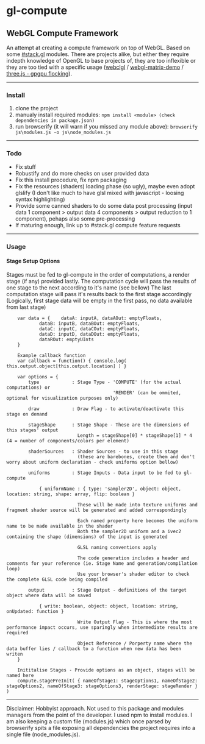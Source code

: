 # gl-compute

## WebGL Compute Framework

An attempt at creating a compute framework on top of WebGL. Based on some [#stack.gl](http://www.stack.gl) modules. There are projects alike, but either they require indepth knowledge of OpenGL to base projects of, they are too inflexible or they are too tied with a specific usage ([webclgl](https://github.com/stormcolor/webclgl) / [webgl-matrix-demo](https://github.com/watmough/webgl-matrix-demo) / [three.js - gpgpu flocking](http://jabtunes.com/labs/3d/gpuflocking/webgl_gpgpu_flocking6.html)).

****

### Install

1. clone the project
2. manualy install required modules: `npm install <module> (check dependencies in package.json)`
3. run browserify (it will warn if you missed any module above): `browserify js\modules.js -o js\node_modules.js`

****

### Todo

- Fix stuff
- Robustify and do more checks on user provided data
- Fix this install procedure, fix npm packaging
- Fix the resources (shaders) loading phase (so ugly), maybe even adopt glslify (I don't like much to have glsl mixed with javascript - loosing syntax highlighting)
- Provide some canned shaders to do some data post processing (input data 1 component > output data 4 components > output reduction to 1 component), pehaps also some pre-processing
- If maturing enough, link up to #stack.gl compute feature requests

****

### Usage

#### Stage Setup Options

Stages must be fed to gl-compute in the order of computations, a render stage (if any) provided lastly.
The computation cycle will pass the results of one stage to the next according to it's name (see bellow)
The last computation stage will pass it's results back to the first stage accordingly
(Logically, first stage data will be empty in the first pass, no data available from last stage)

```
	var data = {	dataA: inputA, dataAOut: emptyFloats,
			dataB: inputB, dataBOut: emptyFloats,
			dataC: inputC, dataCOut: emptyFloats,
			dataD: inputD, dataDOut: emptyFloats,
			dataROut: emptyUInts
	}
	
	Example callback function
	var callback = function() { console.log( this.output.object[this.output.location] ) }
	
	var options = {
		type			: Stage Type - 'COMPUTE' (for the actual computations) or
									   'RENDER' (can be ommited, optional for visualization purposes only)

		draw			: Draw Flag - to activate/deactivate this stage on demand
		
		stageShape		: Stage Shape - These are the dimensions of this stages' output
						  Length = stageShape[0] * stageShape[1] * 4 (4 = number of components/colors per element)

		shaderSources	: Shader Sources - to use in this stage
						  (these are barebones, create them and don't worry about uniform declaration - check uniforms option bellow)

		uniforms		: Stage Inputs - Data input to be fed to gl-compute
		
			{ uniformName : { type: 'sampler2D', object: object, location: string, shape: array, flip: boolean }
			
						  These will be made into texture uniforms and fragment shader source will be generated and added correspondingly
						  
						  Each named property here becomes the uniform name to be made available in the shader
						  Both the sampler2D uniform and a ivec2 containing the shape (dimensions) of the input is generated
						  						  
						  GLSL naming conventions apply
						  
						  The code generation includes a header and comments for your reference (ie. Stage Name and generation/compilation loop)
						  Use your browser's shader editor to check the complete GLSL code being compiled

		output			: Stage Output - definitions of the target object where data will be saved
		
			{ write: boolean, object: object, location: string, onUpdated: function }
			
						  Write Output Flag - This is where the most performance impact occurs, use sparingly when intermediate results are required
		
						  Object Reference / Porperty name where the data buffer lies / callback to a function when new data has been writen
	}
	
	Inititalise Stages - Provide options as an object, stages will be named here	
	compute.stagePreInit( { nameOfStage1: stageOptions1, nameOfStage2: stageOptions2, nameOfStage3: stageOptions3, renderStage: stageRender } )
```

****
Disclaimer: Hobbyist approach. Not used to this package and modules managers from the point of the developer. I used npm to install modules. I am also keeping a custom file (modules.js) which once parsed by browserify spits a file exposing all dependencies the project requires into a single file (node_modules.js).
